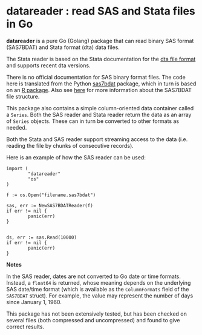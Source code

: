 datareader : read SAS and Stata files in Go
=========================

__datareader__ is a pure Go (Golang) package that can read binary SAS
format (SAS7BDAT) and Stata format (dta) data files.

The Stata reader is based on the Stata documentation for the [dta file
format](http://www.stata.com/help.cgi?dta) and supports recent dta
versions.

There is no official documentation for SAS binary format files.  The
code here is translated from the Python
[sas7bdat](https://pypi.python.org/pypi/sas7bdat) package, which in
turn is based on an [R
package](https://github.com/BioStatMatt/sas7bdat).  Also see
[here](https://cran.r-project.org/web/packages/sas7bdat/vignettes/sas7bdat.pdf)
for more information about the SAS7BDAT file structure.

This package also contains a simple column-oriented data container
called a `Series`.  Both the SAS reader and Stata reader return the
data as an array of `Series` objects.  These can in turn be converted
to other formats as needed.

Both the Stata and SAS reader support streaming access to the data
(i.e. reading the file by chunks of consecutive records).


Here is an example of how the SAS reader can be used:

```
import (
        "datareader"
        "os"
)

f := os.Open("filename.sas7bdat")

sas, err := NewSAS7BDATReader(f)
if err != nil {
        panic(err)
}


ds, err := sas.Read(10000)
if err != nil {
        panic(err)
}
```

__Notes__

In the SAS reader, dates are not converted to Go date or time formats.
Instead, a `float64` is returned, whose meaning depends on the
underlying SAS date/time format (which is available as the
`ColumnFormats` field of the `SAS7BDAT` struct).  For example, the
value may represent the number of days since January 1, 1960.

This package has not been extensively tested, but has been checked on
several files (both compressed and uncompressed) and found to give
correct results.